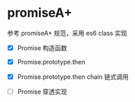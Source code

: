 # promiseA+

参考 promiseA+ 规范，采用 es6 class 实现

- [x] Promise 构造函数
- [x] Promise.prototype.then
- [x] Promise.prototype.then chain 链式调用
- [ ] Promise 穿透实现

